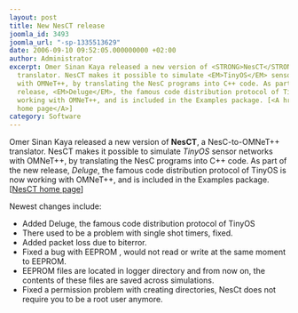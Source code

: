 ```yaml
---
layout: post
title: New NesCT release
joomla_id: 3493
joomla_url: "-sp-1335513629"
date: 2006-09-10 09:52:05.000000000 +02:00
author: Administrator
excerpt: Omer Sinan Kaya released a new version of <STRONG>NesCT</STRONG>, a NesC-to-OMNeT++
  translator. NesCT makes it possible to simulate <EM>TinyOS</EM> sensor networks
  with OMNeT++, by translating the NesC programs into C++ code. As part of the new
  release, <EM>Deluge</EM>, the famous code distribution protocol of TinyOS is now
  working with OMNeT++, and is included in the Examples package. [<A href="http://nesct.sourceforge.net/">NesCT
  home page</A>]
category: Software
---
```

Omer Sinan Kaya released a new version of <STRONG>NesCT</STRONG>, a NesC-to-OMNeT++ translator. NesCT makes it possible to simulate <EM>TinyOS</EM> sensor networks with OMNeT++, by translating the NesC programs into C++ code. As part of the new release, <EM>Deluge</EM>, the famous code distribution protocol of TinyOS is now working with OMNeT++, and is included in the Examples package. [<A href="http://nesct.sourceforge.net/">NesCT home page</A>] <P>Newest changes include: </P><UL><LI>Added Deluge, the&nbsp;famous code distribution protocol of TinyOS <LI>There used to be a problem with single shot timers, fixed. <LI>Added packet loss due to biterror. <LI>Fixed a bug with EEPROM , would not read or write at the same moment to EEPROM. <LI>EEPROM files are located in logger directory and from now on, the contents of these files are saved across simulations. <LI>Fixed a permission problem with creating directories, NesCt does not require you to be a root user anymore. </LI></UL>
